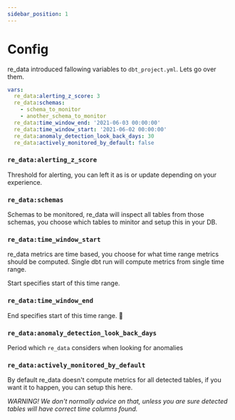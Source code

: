 ```yaml
---
sidebar_position: 1
---
```


# Config

re_data introduced fallowing variables to `dbt_project.yml`.
Lets go over them.

```yml dbt_project.yml
vars:
  re_data:alerting_z_score: 3
  re_data:schemas:
    - schema_to_monitor
    - another_schema_to_monitor
  re_data:time_window_end: '2021-06-03 00:00:00'
  re_data:time_window_start: '2021-06-02 00:00:00'
  re_data:anomaly_detection_look_back_days: 30
  re_data:actively_monitored_by_default: false
```
  

### `re_data:alerting_z_score`

Threshold for alerting, you can left it as is or update depending on your experience.

### `re_data:schemas`

Schemas to be monitored, re_data will inspect all tables from those schemas, you choose which tables to minitor and setup this in your DB.


### `re_data:time_window_start`

re_data metrics are time based, you choose for what time range metrics should be computed. Single dbt run will compute metrics from single time range.

Start specifies start of this time range.

### `re_data:time_window_end`

End specifies start of this time range. 🙂


### `re_data:anomaly_detection_look_back_days`

Period which `re_data` considers when looking for anomalies

### `re_data:actively_monitored_by_default`

By default re_data doesn't compute metrics for all detected tables, if you want it to happen, you can setup this here.

*WARNING! We don't normally advice on that, unless you are sure detected tables will have
correct time columns found.*